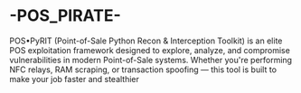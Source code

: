 # -POS_PIRATE-
POS•PyRIT (Point-of-Sale Python Recon &amp; Interception Toolkit) is an elite POS exploitation framework designed to explore, analyze, and compromise vulnerabilities in modern Point-of-Sale systems. Whether you're performing NFC relays, RAM scraping, or transaction spoofing — this tool is built to make your job faster and stealthier
